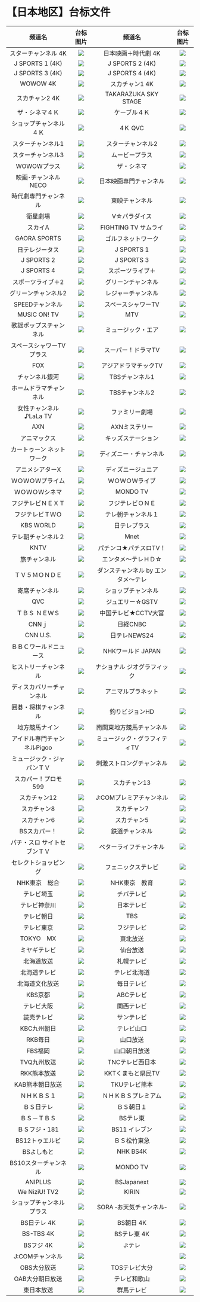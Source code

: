 # 【日本地区】台标文件
|频道名|台标图片|频道名|台标图片|
|:---:|:---:|:---:|:---:|
|スターチャンネル 4K|<img src="https://raw.githubusercontent.com/atsushi444/iptv/main/logo/jp/CS881.png">|日本映画＋時代劇 4K|<img src="https://raw.githubusercontent.com/atsushi444/iptv/main/logo/jp/Ch.436.png">|
|J SPORTS 1 (4K)|<img src="https://raw.githubusercontent.com/atsushi444/iptv/main/logo/jp/Ch.421.png">|J SPORTS 2 (4K)|<img src="https://raw.githubusercontent.com/atsushi444/iptv/main/logo/jp/Ch.422.png">|
|J SPORTS 3 (4K)|<img src="https://raw.githubusercontent.com/atsushi444/iptv/main/logo/jp/Ch.423.png">|J SPORTS 4 (4K)|<img src="https://raw.githubusercontent.com/atsushi444/iptv/main/logo/jp/Ch.424.png">|
|WOWOW 4K|<img src="https://raw.githubusercontent.com/atsushi444/iptv/main/logo/jp/Ch.191.png">|スカチャン1 4K|<img src="https://raw.githubusercontent.com/atsushi444/iptv/main/logo/jp/CS882.png">|
|スカチャン2 4K|<img src="https://raw.githubusercontent.com/atsushi444/iptv/main/logo/jp/CS883.png">|TAKARAZUKA SKY STAGE|<img src="https://raw.githubusercontent.com/atsushi444/iptv/main/logo/jp/Ch.760.png">|
|ザ・シネマ４Ｋ|<img src="https://raw.githubusercontent.com/atsushi444/iptv/main/logo/jp/Ch.435.png">|ケーブル４Ｋ|<img src="https://raw.githubusercontent.com/atsushi444/iptv/main/logo/jp/Ch.420.png">|
|ショップチャンネル ４Ｋ|<img src="https://raw.githubusercontent.com/atsushi444/iptv/main/logo/jp/Ch.430.png">|4Ｋ QVC|<img src="https://raw.githubusercontent.com/atsushi444/iptv/main/logo/jp/Ch.431.png">|
|スターチャンネル1|<img src="https://raw.githubusercontent.com/atsushi444/iptv/main/logo/jp/Ch.625.png">|スターチャンネル2|<img src="https://raw.githubusercontent.com/atsushi444/iptv/main/logo/jp/Ch.626.png">|
|スターチャンネル3|<img src="https://raw.githubusercontent.com/atsushi444/iptv/main/logo/jp/Ch.627.png">|ムービープラス|<img src="https://raw.githubusercontent.com/atsushi444/iptv/main/logo/jp/Ch.632.png">|
|WOWOWプラス|<img src="https://raw.githubusercontent.com/atsushi444/iptv/main/logo/jp/Ch.630.png">|ザ・シネマ|<img src="https://raw.githubusercontent.com/atsushi444/iptv/main/logo/jp/Ch.631.png">|
|映画･チャンネルNECO|<img src="https://raw.githubusercontent.com/atsushi444/iptv/main/logo/jp/Ch.633.png">|日本映画専門チャンネル|<img src="https://raw.githubusercontent.com/atsushi444/iptv/main/logo/jp/Ch.634.png">|
|時代劇専門チャンネル|<img src="https://raw.githubusercontent.com/atsushi444/iptv/main/logo/jp/Ch.662.png">|東映チャンネル|<img src="https://raw.githubusercontent.com/atsushi444/iptv/main/logo/jp/Ch.629.png">|
|衛星劇場|<img src="https://raw.githubusercontent.com/atsushi444/iptv/main/logo/jp/Ch.628.png">|V☆パラダイス|<img src="https://raw.githubusercontent.com/atsushi444/iptv/main/logo/jp/Ch.635.png">|
|スカイA|<img src="https://raw.githubusercontent.com/atsushi444/iptv/main/logo/jp/Ch.607.png">|FIGHTING TV サムライ|<img src="https://raw.githubusercontent.com/atsushi444/iptv/main/logo/jp/Ch.600.png">|
|GAORA SPORTS|<img src="https://raw.githubusercontent.com/atsushi444/iptv/main/logo/jp/Ch.602.png">|ゴルフネットワーク|<img src="https://raw.githubusercontent.com/atsushi444/iptv/main/logo/jp/Ch.601.png">|
|日テレジータス|<img src="https://raw.githubusercontent.com/atsushi444/iptv/main/logo/jp/Ch.608.png">|J SPORTS 1|<img src="https://raw.githubusercontent.com/atsushi444/iptv/main/logo/jp/Ch.603.png">|
|J SPORTS 2|<img src="https://raw.githubusercontent.com/atsushi444/iptv/main/logo/jp/Ch.604.png">|J SPORTS 3|<img src="https://raw.githubusercontent.com/atsushi444/iptv/main/logo/jp/Ch.606.png">|
|J SPORTS 4|<img src="https://raw.githubusercontent.com/atsushi444/iptv/main/logo/jp/Ch.605.png">|スポーツライブ＋|<img src="https://raw.githubusercontent.com/atsushi444/iptv/main/logo/jp/Ch.580.png">|
|スポーツライブ＋2|<img src="https://raw.githubusercontent.com/atsushi444/iptv/main/logo/jp/Ch.581.png">|グリーンチャンネル|<img src="https://raw.githubusercontent.com/atsushi444/iptv/main/logo/jp/Ch.688.png">|
|グリーンチャンネル2|<img src="https://raw.githubusercontent.com/atsushi444/iptv/main/logo/jp/Ch.689.png">|レジャーチャンネル|<img src="https://raw.githubusercontent.com/atsushi444/iptv/main/logo/jp/Ch.680.png">|
|SPEEDチャンネル|<img src="https://raw.githubusercontent.com/atsushi444/iptv/main/logo/jp/Ch.690.png">|スペースシャワーTV|<img src="https://raw.githubusercontent.com/atsushi444/iptv/main/logo/jp/Ch.642.png">|
|MUSIC ON! TV|<img src="https://raw.githubusercontent.com/atsushi444/iptv/main/logo/jp/Ch.641.png">|MTV|<img src="https://raw.githubusercontent.com/atsushi444/iptv/main/logo/jp/Ch.640.png">|
|歌謡ポップスチャンネル|<img src="https://raw.githubusercontent.com/atsushi444/iptv/main/logo/jp/Ch.644.png">|ミュージック・エア|<img src="https://raw.githubusercontent.com/atsushi444/iptv/main/logo/jp/Ch.638.png">|
|スペースシャワーTVプラス|<img src="https://raw.githubusercontent.com/atsushi444/iptv/main/logo/jp/Ch.643.png">|スーパー！ドラマTV|<img src="https://raw.githubusercontent.com/atsushi444/iptv/main/logo/jp/Ch.647.png">|
|FOX|<img src="https://raw.githubusercontent.com/atsushi444/iptv/main/logo/jp/Ch.651.png">|アジアドラマチックTV|<img src="https://raw.githubusercontent.com/atsushi444/iptv/main/logo/jp/Ch.655.png">|
|チャンネル銀河|<img src="https://raw.githubusercontent.com/atsushi444/iptv/main/logo/jp/Ch.664.png">|TBSチャンネル1|<img src="https://raw.githubusercontent.com/atsushi444/iptv/main/logo/jp/Ch.616.png">|
|ホームドラマチャンネル|<img src="https://raw.githubusercontent.com/atsushi444/iptv/main/logo/jp/Ch.661.png">|TBSチャンネル2|<img src="https://raw.githubusercontent.com/atsushi444/iptv/main/logo/jp/Ch.617.png">|
|女性チャンネル♪LaLa TV|<img src="https://raw.githubusercontent.com/atsushi444/iptv/main/logo/jp/Ch.654.png">|ファミリー劇場|<img src="https://raw.githubusercontent.com/atsushi444/iptv/main/logo/jp/Ch.660.png">|
|AXN|<img src="https://raw.githubusercontent.com/atsushi444/iptv/main/logo/jp/Ch.650.png">|AXNミステリー|<img src="https://raw.githubusercontent.com/atsushi444/iptv/main/logo/jp/Ch.649.png">|
|アニマックス|<img src="https://raw.githubusercontent.com/atsushi444/iptv/main/logo/jp/Ch.670.png">|キッズステーション|<img src="https://raw.githubusercontent.com/atsushi444/iptv/main/logo/jp/Ch.669.png">|
|カートゥーン ネットワーク|<img src="https://raw.githubusercontent.com/atsushi444/iptv/main/logo/jp/Ch.668.png">|ディズニー・チャンネル|<img src="https://raw.githubusercontent.com/atsushi444/iptv/main/logo/jp/Ch.620.png">|
|アニメシアターX|<img src="https://raw.githubusercontent.com/atsushi444/iptv/main/logo/jp/Ch.667.png">|ディズニージュニア|<img src="https://raw.githubusercontent.com/atsushi444/iptv/main/logo/jp/Ch.672.png">|
|ＷＯＷＯＷプライム|<img src="https://raw.githubusercontent.com/atsushi444/iptv/main/logo/jp/Ch.621.png">|ＷＯＷＯＷライブ|<img src="https://raw.githubusercontent.com/atsushi444/iptv/main/logo/jp/Ch.622.png">|
|ＷＯＷＯＷシネマ|<img src="https://raw.githubusercontent.com/atsushi444/iptv/main/logo/jp/Ch.623.png">|MONDO TV|<img src="https://raw.githubusercontent.com/atsushi444/iptv/main/logo/jp/Ch.659.png">|
|フジテレビＮＥＸＴ|<img src="https://raw.githubusercontent.com/atsushi444/iptv/main/logo/jp/Ch.613.png">|フジテレビＯＮＥ|<img src="https://raw.githubusercontent.com/atsushi444/iptv/main/logo/jp/Ch.614.png">|
|フジテレビＴＷＯ|<img src="https://raw.githubusercontent.com/atsushi444/iptv/main/logo/jp/Ch.615.png">|テレ朝チャンネル１|<img src="https://raw.githubusercontent.com/atsushi444/iptv/main/logo/jp/Ch.611.png">|
|KBS WORLD|<img src="https://raw.githubusercontent.com/atsushi444/iptv/main/logo/jp/Ch.656.png">|日テレプラス|<img src="https://raw.githubusercontent.com/atsushi444/iptv/main/logo/jp/Ch.619.png">|
|テレ朝チャンネル２|<img src="https://raw.githubusercontent.com/atsushi444/iptv/main/logo/jp/Ch.612.png">|Mnet|<img src="https://raw.githubusercontent.com/atsushi444/iptv/main/logo/jp/Ch.658.png">|
|KNTV|<img src="https://raw.githubusercontent.com/atsushi444/iptv/main/logo/jp/Ch.657.png">|パチンコ★パチスロTV！|<img src="https://raw.githubusercontent.com/atsushi444/iptv/main/logo/jp/Ch.536.png">|
|旅チャンネル|<img src="https://raw.githubusercontent.com/atsushi444/iptv/main/logo/jp/Ch.544.png">|エンタメ～テレＨＤ☆|<img src="https://raw.githubusercontent.com/atsushi444/iptv/main/logo/jp/Ch.618.png">|
|ＴＶ５ＭＯＮＤＥ|<img src="https://raw.githubusercontent.com/atsushi444/iptv/main/logo/jp/Ch.767.png">|ダンスチャンネル by エンタメ～テレ|<img src="https://raw.githubusercontent.com/atsushi444/iptv/main/logo/jp/Ch.665.png">|
|寄席チャンネル|<img src="https://raw.githubusercontent.com/atsushi444/iptv/main/logo/jp/Ch.542.png">|ショップチャンネル|<img src="https://raw.githubusercontent.com/atsushi444/iptv/main/logo/jp/Ch.523.png">|
|QVC|<img src="https://raw.githubusercontent.com/atsushi444/iptv/main/logo/jp/Ch.525.png">|ジュエリー☆GSTV|<img src="https://raw.githubusercontent.com/atsushi444/iptv/main/logo/jp/Ch.527.png">|
|ＴＢＳ ＮＥＷＳ|<img src="https://raw.githubusercontent.com/atsushi444/iptv/main/logo/jp/Ch.572.png">|中国テレビ★CCTV大富|<img src="https://raw.githubusercontent.com/atsushi444/iptv/main/logo/jp/Ch.568.png">|
|CNNｊ|<img src="https://raw.githubusercontent.com/atsushi444/iptv/main/logo/jp/Ch.566.jpg">|日経CNBC|<img src="https://raw.githubusercontent.com/atsushi444/iptv/main/logo/jp/Ch.570.png">|
|CNN U.S.|<img src="https://raw.githubusercontent.com/atsushi444/iptv/main/logo/jp/Ch.567.jpg">|日テレNEWS24|<img src="https://raw.githubusercontent.com/atsushi444/iptv/main/logo/jp/Ch.571.png">|
|ＢＢＣワールドニュース|<img src="https://raw.githubusercontent.com/atsushi444/iptv/main/logo/jp/Ch.565.png">|NHKワールド JAPAN|<img src="https://raw.githubusercontent.com/atsushi444/iptv/main/logo/jp/Ch.307.png">|
|ヒストリーチャンネル|<img src="https://raw.githubusercontent.com/atsushi444/iptv/main/logo/jp/Ch.674.png">|ナショナル ジオグラフィック|<img src="https://raw.githubusercontent.com/atsushi444/iptv/main/logo/jp/Ch.675.png">|
|ディスカバリーチャンネル|<img src="https://raw.githubusercontent.com/atsushi444/iptv/main/logo/jp/Ch.676.png">|アニマルプラネット|<img src="https://raw.githubusercontent.com/atsushi444/iptv/main/logo/jp/Ch.677.png">|
|囲碁・将棋チャンネル|<img src="https://raw.githubusercontent.com/atsushi444/iptv/main/logo/jp/Ch.521.png">|釣りビジョンHD|<img src="https://raw.githubusercontent.com/atsushi444/iptv/main/logo/jp/Ch.540.png">|
|地方競馬ナイン|<img src="https://raw.githubusercontent.com/atsushi444/iptv/main/logo/jp/Ch.701.png">|南関東地方競馬チャンネル|<img src="https://raw.githubusercontent.com/atsushi444/iptv/main/logo/jp/Ch.678.png">|
|アイドル専門チャンネルPigoo|<img src="https://raw.githubusercontent.com/atsushi444/iptv/main/logo/jp/Ch.663.png">|ミュージック・グラフィティTV|<img src="https://raw.githubusercontent.com/atsushi444/iptv/main/logo/jp/Ch.645.png">|
|ミュージック・ジャパンＴＶ|<img src="https://raw.githubusercontent.com/atsushi444/iptv/main/logo/jp/Ch.639.png">|刺激ストロングチャンネル|<img src="https://raw.githubusercontent.com/atsushi444/iptv/main/logo/jp/Ch.609.png">|
|スカパー！プロモ599|<img src="https://raw.githubusercontent.com/atsushi444/iptv/main/logo/jp/Ch.599.png">|スカチャン13|<img src="https://raw.githubusercontent.com/atsushi444/iptv/main/logo/jp/Ch.593.png">|
|スカチャン12|<img src="https://raw.githubusercontent.com/atsushi444/iptv/main/logo/jp/Ch.592.png">|J:COMプレミアチャンネル|<img src="https://raw.githubusercontent.com/atsushi444/iptv/main/logo/jp/Ch.299.png">|
|スカチャン8|<img src="https://raw.githubusercontent.com/atsushi444/iptv/main/logo/jp/Ch.588.png">|スカチャン7|<img src="https://raw.githubusercontent.com/atsushi444/iptv/main/logo/jp/Ch.587.png">|
|スカチャン6|<img src="https://raw.githubusercontent.com/atsushi444/iptv/main/logo/jp/Ch.586.png">|スカチャン5|<img src="https://raw.githubusercontent.com/atsushi444/iptv/main/logo/jp/Ch.585.png">|
|BSスカパー！|<img src="https://raw.githubusercontent.com/atsushi444/iptv/main/logo/jp/Ch.579.png">|鉄道チャンネル|<img src="https://raw.githubusercontent.com/atsushi444/iptv/main/logo/jp/Ch.546.png">|
|パチ・スロ サイトセブンＴＶ|<img src="https://raw.githubusercontent.com/atsushi444/iptv/main/logo/jp/Ch.537.png">|ベターライフチャンネル|<img src="https://raw.githubusercontent.com/atsushi444/iptv/main/logo/jp/Ch.529.png">|
|セレクトショッピング|<img src="https://raw.githubusercontent.com/atsushi444/iptv/main/logo/jp/Ch.528.png">|フェニックステレビ|<img src="https://raw.githubusercontent.com/atsushi444/iptv/main/logo/jp/Ch.518.png">|
|NHK東京　総合|<img src="https://raw.githubusercontent.com/atsushi444/iptv/main/logo/jp/Ch.11.png">|NHK東京　教育|<img src="https://raw.githubusercontent.com/atsushi444/iptv/main/logo/jp/Ch.21.png">|
|テレビ埼玉|<img src="https://raw.githubusercontent.com/atsushi444/iptv/main/logo/jp/Ch.31.png">|チバテレビ|<img src="https://raw.githubusercontent.com/atsushi444/iptv/main/logo/jp/Ch.36.png">|
|テレビ神奈川|<img src="https://raw.githubusercontent.com/atsushi444/iptv/main/logo/jp/Ch.42.png">|日本テレビ|<img src="https://raw.githubusercontent.com/atsushi444/iptv/main/logo/jp/Ch.41.png">|
|テレビ朝日|<img src="https://raw.githubusercontent.com/atsushi444/iptv/main/logo/jp/Ch.51.png">|TBS|<img src="https://raw.githubusercontent.com/atsushi444/iptv/main/logo/jp/Ch.61.png">|
|テレビ東京|<img src="https://raw.githubusercontent.com/atsushi444/iptv/main/logo/jp/Ch.71.png">|フジテレビ|<img src="https://raw.githubusercontent.com/atsushi444/iptv/main/logo/jp/Ch.81.png">|
|TOKYO　MX|<img src="https://raw.githubusercontent.com/atsushi444/iptv/main/logo/jp/Ch.91.png">|東北放送|<img src="https://raw.githubusercontent.com/atsushi444/iptv/main/logo/jp/Ch.1.png">|
|ミヤギテレビ|<img src="https://raw.githubusercontent.com/atsushi444/iptv/main/logo/jp/Ch.24.png">|仙台放送|<img src="https://raw.githubusercontent.com/atsushi444/iptv/main/logo/jp/Ch.12.png">|
|北海道放送|<img src="https://raw.githubusercontent.com/atsushi444/iptv/main/logo/jp/Ch.19.png">|札幌テレビ|<img src="https://raw.githubusercontent.com/atsushi444/iptv/main/logo/jp/Ch.23.png">|
|北海道テレビ|<img src="https://raw.githubusercontent.com/atsushi444/iptv/main/logo/jp/Ch.14.png">|テレビ北海道|<img src="https://raw.githubusercontent.com/atsushi444/iptv/main/logo/jp/Ch.17.png">|
|北海道文化放送|<img src="https://raw.githubusercontent.com/atsushi444/iptv/main/logo/jp/Ch.25.png">|毎日テレビ|<img src="https://raw.githubusercontent.com/atsushi444/iptv/main/logo/jp/Ch.16.png">|
|KBS京都|<img src="https://raw.githubusercontent.com/atsushi444/iptv/main/logo/jp/Ch.34.png">|ABCテレビ|<img src="https://raw.githubusercontent.com/atsushi444/iptv/main/logo/jp/Ch.15.png">|
|テレビ大阪|<img src="https://raw.githubusercontent.com/atsushi444/iptv/main/logo/jp/Ch.18.png">|関西テレビ|<img src="https://raw.githubusercontent.com/atsushi444/iptv/main/logo/jp/Ch.8.png">|
|読売テレビ|<img src="https://raw.githubusercontent.com/atsushi444/iptv/main/logo/jp/Ch.10.png">|サンテレビ|<img src="https://raw.githubusercontent.com/atsushi444/iptv/main/logo/jp/Ch.26.png">|
|KBC九州朝日|<img src="https://raw.githubusercontent.com/atsushi444/iptv/main/logo/jp/Ch.3.png">|テレビ山口|<img src="https://raw.githubusercontent.com/atsushi444/iptv/main/logo/jp/Ch.38.png">|
|RKB毎日|<img src="https://raw.githubusercontent.com/atsushi444/iptv/main/logo/jp/Ch.4.png">|山口放送|<img src="https://raw.githubusercontent.com/atsushi444/iptv/main/logo/jp/Ch.20.png">|
|FBS福岡|<img src="https://raw.githubusercontent.com/atsushi444/iptv/main/logo/jp/Ch.32.png">|山口朝日放送|<img src="https://raw.githubusercontent.com/atsushi444/iptv/main/logo/jp/Ch.28.png">|
|TVQ九州放送|<img src="https://raw.githubusercontent.com/atsushi444/iptv/main/logo/jp/Ch.7.png">|TNCテレビ西日本|<img src="https://raw.githubusercontent.com/atsushi444/iptv/main/logo/jp/Ch.9.png">|
|RKK熊本放送|<img src="https://raw.githubusercontent.com/atsushi444/iptv/main/logo/jp/Ch.43.png">|KKTくまもと県民TV|<img src="https://raw.githubusercontent.com/atsushi444/iptv/main/logo/jp/Ch.47.png">|
|KAB熊本朝日放送|<img src="https://raw.githubusercontent.com/atsushi444/iptv/main/logo/jp/Ch.48.png">|TKUテレビ熊本|<img src="https://raw.githubusercontent.com/atsushi444/iptv/main/logo/jp/Ch.60.png">|
|ＮＨＫＢＳ１|<img src="https://raw.githubusercontent.com/atsushi444/iptv/main/logo/jp/Ch.101.png">|ＮＨＫＢＳプレミアム|<img src="https://raw.githubusercontent.com/atsushi444/iptv/main/logo/jp/Ch.103.png">|
|ＢＳ日テレ|<img src="https://raw.githubusercontent.com/atsushi444/iptv/main/logo/jp/Ch.141.png">|ＢＳ朝日１|<img src="https://raw.githubusercontent.com/atsushi444/iptv/main/logo/jp/Ch.151.png">|
|ＢＳ－ＴＢＳ|<img src="https://raw.githubusercontent.com/atsushi444/iptv/main/logo/jp/Ch.161.png">|BSテレ東|<img src="https://raw.githubusercontent.com/atsushi444/iptv/main/logo/jp/Ch.171.png">|
|ＢＳフジ・181|<img src="https://raw.githubusercontent.com/atsushi444/iptv/main/logo/jp/Ch.181.png">|BS11 イレブン|<img src="https://raw.githubusercontent.com/atsushi444/iptv/main/logo/jp/Ch.211.png">|
|BS12トゥエルビ|<img src="https://raw.githubusercontent.com/atsushi444/iptv/main/logo/jp/Ch.222.png">|ＢＳ松竹東急|<img src="https://raw.githubusercontent.com/atsushi444/iptv/main/logo/jp/Ch.260.png">|
|BSよしもと|<img src="https://raw.githubusercontent.com/atsushi444/iptv/main/logo/jp/Ch.265.png">|NHK BS4K|<img src="https://raw.githubusercontent.com/atsushi444/iptv/main/logo/jp/nhk_bs_4k.png">|
|BS10スターチャンネル|<img src="https://raw.githubusercontent.com/atsushi444/iptv/main/logo/jp/star_bs10.png">|MONDO TV|<img src="https://raw.githubusercontent.com/atsushi444/iptv/main/logo/jp/mondo.png">|
|ANIPLUS|<img src="https://raw.githubusercontent.com/atsushi444/iptv/main/logo/jp/Aniplus.png">|BSJapanext|<img src="https://raw.githubusercontent.com/atsushi444/iptv/main/logo/jp/BSJapanext.jpg">|
|We NiziU! TV2|<img src="https://raw.githubusercontent.com/atsushi444/iptv/main/logo/jp/NiziU.jpg">|KIRIN|<img src="https://raw.githubusercontent.com/atsushi444/iptv/main/logo/jp/kirin.png">|
|ショップチャンネル プラス|<img src="https://raw.githubusercontent.com/atsushi444/iptv/main/logo/jp/Ch.204.png">|SORA ‐お天気チャンネル‐|<img src="https://raw.githubusercontent.com/atsushi444/iptv/main/logo/jp/Ch.560.png">|
|BS日テレ 4K|<img src="https://raw.githubusercontent.com/atsushi444/iptv/main/logo/jp/Ch.141_4k.png">|BS朝日 4K|<img src="https://raw.githubusercontent.com/atsushi444/iptv/main/logo/jp/Ch.151_4k.png">|
|BS-TBS 4K|<img src="https://raw.githubusercontent.com/atsushi444/iptv/main/logo/jp/Ch.161_4k.png">|BSテレ東 4K|<img src="https://raw.githubusercontent.com/atsushi444/iptv/main/logo/jp/Ch.171_4k.png">|
|BSフジ 4K|<img src="https://raw.githubusercontent.com/atsushi444/iptv/main/logo/jp/Ch.181_4k.png">|J:テレ|<img src="https://raw.githubusercontent.com/atsushi444/iptv/main/logo/jp/jtv.png">|
|J:COMチャンネル|<img src="https://raw.githubusercontent.com/atsushi444/iptv/main/logo/jp/jcom.png">||<img src="https://raw.githubusercontent.com/atsushi444/iptv/main/logo/jp/">|
|OBS大分放送|<img src="https://raw.githubusercontent.com/atsushi444/iptv/main/logo/jp/Ch.33.png">|TOSテレビ大分|<img src="https://raw.githubusercontent.com/atsushi444/iptv/main/logo/jp/Ch.44.png">|
|OAB大分朝日放送|<img src="https://raw.githubusercontent.com/atsushi444/iptv/main/logo/jp/Ch.52.png">|テレビ和歌山|<img src="https://raw.githubusercontent.com/atsushi444/iptv/main/logo/jp/Ch.53.png">|
|東日本放送|<img src="https://raw.githubusercontent.com/atsushi444/iptv/main/logo/jp/Ch.54.png">|群馬テレビ|<img src="https://raw.githubusercontent.com/atsushi444/iptv/main/logo/jp/Ch.35.png">|
